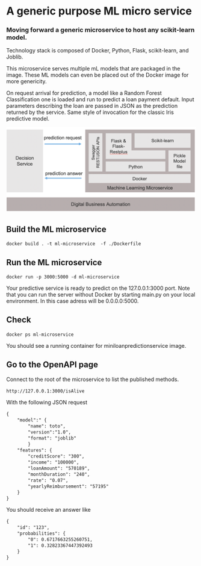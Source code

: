 # A generic purpose ML micro service

### Moving forward a generic microservice to host any scikit-learn model. 

Technology stack is composed of Docker, Python, Flask, scikit-learn, and Joblib.

This microservice serves multiple mL models that are packaged in the image. These ML models can even be placed out of the Docker image for more genericity.

On request arrival for prediction, a model like a Random Forest Classification one is loaded and run to predict a loan payment default.
Input parameters describing the loan are passed in JSON as the prediction returned by the service.
Same style of invocation for the classic Iris predictive model.


 ![Flow](../docs/images/ml-model-joblib-microservice-architecture.png "ML microservice stack")
 
## Build the ML microservice
```console
docker build . -t ml-microservice  -f ./Dockerfile
```
## Run the ML microservice
```console
docker run -p 3000:5000 -d ml-microservice 
```
Your predictive service is ready to predict on the 127.0.0.1:3000 port.
Note that you can run the server without Docker by starting main.py on your local environment. In this case adress will be 0.0.0.0:5000.

## Check
```console
docker ps ml-microservice 
```
You should see a running container for miniloanpredictionservice image.

## Go to the OpenAPI page

Connect to the root of the microservice to list the published methods.
```console
http://127.0.0.1:3000/isAlive  
```

 
With the following JSON request
```console
{
    "model":" {
        "name": toto",
        "version":"1.0",
        "format": "joblib"
        }
    "features": {
        "creditScore": "300",
        "income": "100000",
        "loanAmount": "570189",
        "monthDuration": "240",
        "rate": "0.07",
        "yearlyReimbursement": "57195"
    }
}
```
You should receive an answer like
```console
{
    "id": "123",
    "probabilities": {
        "0": 0.6717663255260751,
        "1": 0.32823367447392493
    }
}
```
